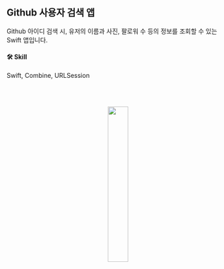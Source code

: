 ## Github 사용자 검색 앱

Github 아이디 검색 시, 유저의 이름과 사진, 팔로워 수 등의 정보를 조회할 수 있는 Swift 앱입니다.

#### 🛠 Skill
Swift, Combine, URLSession  

<br>
</br>
<p align="center"><img src="https://user-images.githubusercontent.com/96823668/200241197-62c2fcf2-e604-43a6-a4c8-b608d0aea0c2.png" width="30%"></p>
